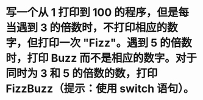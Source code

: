 # 写一个从 1 打印到 100 的程序，但是每当遇到 3 的倍数时，不打印相应的数字，但打印一次 "Fizz"。遇到 5 的倍数时，打印 Buzz 而不是相应的数字。对于同时为 3 和 5 的倍数的数，打印 FizzBuzz（提示：使用 switch 语句）。